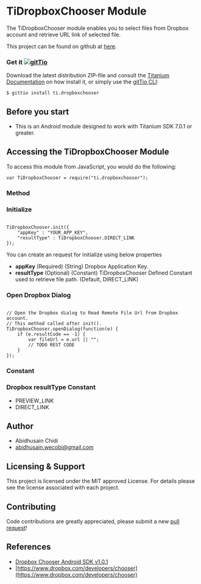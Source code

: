 # TiDropboxChooser Module

The TiDropboxChooser module enables you to select files from Dropbox account and retrieve URL link of selected file.

This project can be found on github at [here](https://github.com/wecobi/TiDropboxChooser).

### Get it [![gitTio](http://gitt.io/badge.svg)](http://gitt.io/component/ti.dropboxchooser)
Download the latest distribution ZIP-file and consult the [Titanium Documentation](http://docs.appcelerator.com/platform/latest/#!/guide/Using_a_Module) on how install it, or simply use the [gitTio CLI](http://gitt.io/cli):

`$ gittio install ti.dropboxchooser`

## Before you start

* This is an Android module designed to work with Titanium SDK 7.0.1 or greater.

## Accessing the TiDropboxChooser Module
To access this module from JavaScript, you would do the following:
<pre><code>var TiDropboxChooser = require("ti.dropboxchooser");</code></pre>

### Method

### Initialize
<pre><code>
TiDropboxChooser.init({
	"appKey" : "YOUR_APP_KEY",
	"resultType" : TiDropboxChooser.DIRECT_LINK
});
</code></pre>

You can create an request for initialize using below properties
* <b>appKey</b> (Required) (String) Dropbox Application Key.
* <b>resultType</b> (Optional) (Constant) TiDropboxChooser Defined Constant used to retrieve file path. (Default, <span>DIRECT_LINK</span>)

### Open Dropbox Dialog
<pre><code>
// Open the Dropbox dialog to Read Remote File Url from Dropbox account. 
// This method called after init().
TiDropboxChooser.openDialog(function(e) {
	if (e.resultCode == -1) {
		var fileUrl = e.url || "";
		// TODO REST CODE
	}
});
</code></pre>


### Constant

### Dropbox resultType Constant
* PREVIEW_LINK
* DIRECT_LINK


## Author
* Abidhusain Chidi
* abidhusain.wecobi@gmail.com

## Licensing & Support
This project is licensed under the MIT approved License. For details please see the license associated with each project.

## Contributing
Code contributions are greatly appreciated, please submit a new  [pull request](https://github.com/wecobi/TiDropboxChooser/pull/new/master)!

## References
* [Dropbox Chooser Android SDK v1.0.1](https://www.dropbox.com/developers/downloads/sdks/chooser/android/dropbox-android-chooser-sdk-1.0.1.zip)
* [https://www.dropbox.com/developers/chooser](https://www.dropbox.com/developers/chooser)
